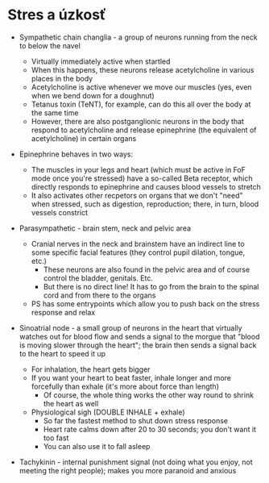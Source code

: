 # Stres a úzkosť   
- Sympathetic chain changlia - a group of neurons running from the neck to below the navel   
    - Virtually immediately active when startled   
    - When this happens, these neurons release acetylcholine in various places in the body   
    - Acetylcholine is active whenever we move our muscles (yes, even when we bend down for a doughnut)   
    - Tetanus toxin (TeNT), for example, can do this all over the body at the same time   
    - However, there are also postganglionic neurons in the body that respond to acetylcholine and release epinephrine (the equivalent of acetylcholine) in certain organs   
   
   
- Epinephrine behaves in two ways:   
    - The muscles in your legs and heart (which must be active in FoF mode once you're stressed) have a so-called Beta receptor, which directly responds to epinephrine and causes blood vessels to stretch   
    - It also activates other recpetors on organs that we don't "need" when stressed, such as digestion, reproduction; there, in turn, blood vessels constrict   
- Parasympathetic - brain stem, neck and pelvic area   
    - Cranial nerves in the neck and brainstem have an indirect line to some specific facial features (they control pupil dilation, tongue, etc.)   
        - These neurons are also found in the pelvic area and of course control the bladder, genitals. Etc.   
        - But there is no direct line! It has to go from the brain to the spinal cord and from there to the organs   
    - PS has some entrypoints which allow you to push back on the stress response and relax   
   
   
- Sinoatrial node - a small group of neurons in the heart that virtually watches out for blood flow and sends a signal to the morgue that "blood is moving slower through the heart"; the brain then sends a signal back to the heart to speed it up   
    - For inhalation, the heart gets bigger   
    - If you want your heart to beat faster, inhale longer and more forcefully than exhale (it's more about force than length)   
        - Of course, the whole thing works the other way round to shrink the heart as well   
    - Physiological sigh (DOUBLE INHALE + exhale)   
        - So far the fastest method to shut down stress response   
        - Heart rate calms down after 20 to 30 seconds; you don't want it too fast   
        - You can also use it to fall asleep   
   
   
- Tachykinin - internal punishment signal (not doing what you enjoy, not meeting the right people); makes you more paranoid and anxious   
